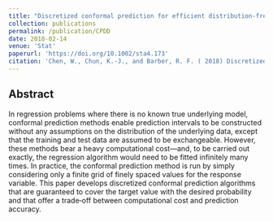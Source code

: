 ```yaml
---
title: "Discretized conformal prediction for efficient distribution‐free inference"
collection: publications
permalink: /publication/CPDD
date: 2018-02-14
venue: 'Stat'
paperurl: 'https://doi.org/10.1002/sta4.173'
citation: 'Chen, W., Chun, K.‐J., and Barber, R. F. ( 2018) Discretized conformal prediction for efficient distribution‐free inference. 7: e173. Stat, doi: 10.1002/sta4.173.'
---
```

## Abstract

In regression problems where there is no known true underlying model, conformal prediction methods enable prediction intervals to be constructed without any assumptions on the distribution of the underlying data, except that the training and test data are assumed to be exchangeable. However, these methods bear a heavy computational cost—and, to be carried out exactly, the regression algorithm would need to be fitted infinitely many times. In practice, the conformal prediction method is run by simply considering only a finite grid of finely spaced values for the response variable. This paper develops discretized conformal prediction algorithms that are guaranteed to cover the target value with the desired probability and that offer a trade‐off between computational cost and prediction accuracy.